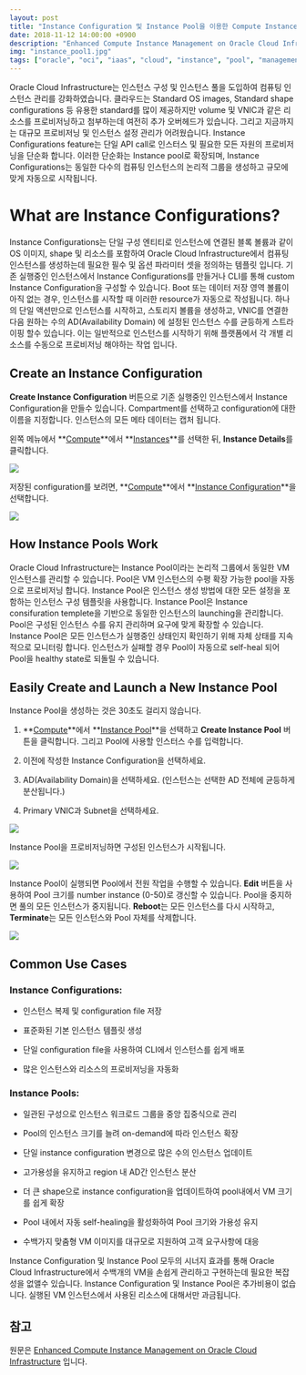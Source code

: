 ```yaml
---
layout: post
title: "Instance Configuration 및 Instance Pool을 이용한 Compute Instance Management"
date: 2018-11-12 14:00:00 +0900
description: "Enhanced Compute Instance Management on Oracle Cloud Infrastructure"
img: "instance_pool1.jpg"
tags: ["oracle", "oci", "iaas", "cloud", "instance", "pool", "management", "compute", "oracle cloud", "오라클 클라우드"] 
---
```


Oracle Cloud Infrastructure는 인스턴스 구성 및 인스턴스 풀을 도입하여 컴퓨팅 인스턴스 관리를 강화하였습니다.
클라우드는 Standard OS images, Standard shape configurations 등 유용한 standard를 많이 제공하지만 volume 및 VNIC과 같은 리소스를 프로비저닝하고 첨부하는데 여전히 추가 오버헤드가 있습니다. 그리고 지금까지는 대규모 프로비저닝 및 인스턴스 설정 관리가 어려웠습니다. Instance Configurations feature는 단일 API call로 인스터스 및 필요한 모든 자원의 프로비저닝을 단순화 합니다. 이러한 단순화는 Instance pool로 확장되며, Instance Configurations는 동일한 다수의 컴퓨팅 인스턴스의 논리적 그룹을 생성하고 규모에 맞게 자동으로 시작됩니다.


# What are Instance Configurations?

Instance Configurations는 단일 구성 엔티티로 인스턴스에 연결된 블록 볼륨과 같이 OS 이미지, shape 및 리소스를 포함하여 Oracle Cloud Infrastructure에서 컴퓨팅 인스턴스를 생성하는데 필요한 필수 및 옵션 파라미터 셋을 정의하는 템플릿 입니다. 기존 실행중인 인스턴스에서 Instance Configurations를 만들거나 CLI를 통해 custom Instance Configuration을 구성할 수 있습니다.
Boot 또는 데이터 저장 영역 볼륨이 아직 없는 경우, 인스턴스를 시작할 때 이러한 resource가 자동으로 작성됩니다. 하나의 단일 액션만으로 인스턴스를 시작하고, 스토리지 볼륨을 생성하고, VNIC를 연결한 다음 원하는 수의 AD(Availability Domain) 에 설정된 인스턴스 수를 균등하게 스트라이핑 할수 있습니다. 이는 일반적으로 인스턴스를 시작하기 위해 플랫폼에서 각 개별 리소스를 수동으로 프로비저닝 해야하는 작업 입니다.


## Create an Instance Configuration

**Create Instance Configuration** 버튼으로 기존 실행중인 인스턴스에서 Instance Configuration을 만들수 있습니다. Compartment를 선택하고 configuration에 대한 이름을 지정합니다. 인스턴스의 모든 메타 데이터는 캡처 됩니다.

왼쪽 메뉴에서 **[Compute](https://console.us-ashburn-1.oraclecloud.com/a/compute/instances)**에서 **[Instances](https://console.us-ashburn-1.oraclecloud.com/a/compute/instances)**를 선택한 뒤, **Instance Details**를 클릭합니다.

![]({{site.baseurl}}/assets/img/instance_pool2.jpg)

저장된 configuration를 보려면,  **[Compute](https://console.us-ashburn-1.oraclecloud.com/a/compute/instances)**에서 **[Instance Configuration](https://console.us-ashburn-1.oraclecloud.com/compute/instance-configs)**을 선택합니다.

![]({{site.baseurl}}/assets/img/instance_pool3.jpg)


## How Instance Pools Work

Oracle Cloud Infrastructure는 Instance Pool이라는 논리적 그룹에서 동일한 VM 인스턴스를 관리할 수 있습니다. Pool은 VM 인스턴스의 수평 확장 가능한 pool을 자동으로 프로비저닝 합니다. Instance Pool은 인스턴스 생성 방법에 대한 모든 설정을 포함하는 인스턴스 구성 템플릿을 사용합니다. Instance Pool은 Instance consifuration templete을 기반으로 동일한 인스턴스의 launching을 관리합니다. Pool은 구성된 인스턴스 수를 유지 관리하며 요구에 맞게 확장할 수 있습니다. Instance Pool은 모든 인스턴스가 실행중인 상태인지 확인하기 위해 자체 상태를 지속적으로 모니터링 합니다. 인스턴스가 실패할 경우 Pool이 자동으로 self-heal 되어 Pool을 healthy state로 되돌릴 수 있습니다.


## Easily Create and Launch a New Instance Pool

Instance Pool을 생성하는 것은 30초도 걸리지 않습니다.

1. **[Compute](https://console.us-ashburn-1.oraclecloud.com/a/compute/instances)**에서 **[Instance Pool](https://console.us-ashburn-1.oraclecloud.com/compute/instance-pools)**을 선택하고 **Create Instance Pool** 버튼을 클릭합니다. 그리고 Pool에 사용할 인스터스 수를 입력합니다.

2. 이전에 작성한 Instance Configuration을 선택하세요.

3. AD(Availability Domain)을 선택하세요. (인스턴스는 선택한 AD 전체에 균등하게 분산됩니다.)

4. Primary VNIC과 Subnet을 선택하세요.

![]({{site.baseurl}}/assets/img/instance_pool4.jpg)

Instance Pool을 프로비저닝하면 구성된 인스턴스가 시작됩니다.

![]({{site.baseurl}}/assets/img/instance_pool5.jpg)

Instance Pool이 실행되면 Pool에서 전원 작업을 수행할 수 있습니다. **Edit** 버튼을 사용하여 Pool 크기를 number instance (0-50)로 갱신할 수 있습니다. Pool을 중지하면 풀의 모든 인스턴스가 중지됩니다. **Reboot**는 모든 인스턴스를 다시 시작하고, **Terminate**는 모든 인스턴스와 Pool 자체를 삭제합니다.

![]({{site.baseurl}}/assets/img/instance_pool6.jpg)


## Common Use Cases

### Instance Configurations:

* 인스턴스 복제 및 configuration file 저장

* 표준화된 기본 인스턴스 템플릿 생성

* 단일 configuration file을 사용하여 CLI에서 인스턴스를 쉽게 배포

* 많은 인스턴스와 리소스의 프로비저닝을 자동화


### Instance Pools:

* 일관된 구성으로 인스턴스 워크로드 그룹을 중앙 집중식으로 관리

* Pool의 인스턴스 크기를 늘려 on-demand에 따라 인스턴스 확장

* 단일 instance configuration 변경으로 많은 수의 인스턴스 업데이트

* 고가용성을 유지하고 region 내 AD간 인스턴스 분산

* 더 큰 shape으로 instance configuration을 업데이트하여 pool내에서 VM 크기를 쉽게 확장

* Pool 내에서 자동 self-healing을 활성화하여 Pool 크기와 가용성 유지

* 수백가지 맞춤형 VM 이미지를 대규모로 지원하여 고객 요구사항에 대응

Instance Configuration 및 Instance Pool 모두의 시너지 효과를 통해 Oracle Cloud Infrastructure에서 수백개의 VM을 손쉽게 관리하고 구현하는데 필요한 복잡성을 없앨수 있습니다.
Instance Configuration 및 Instance Pool은 추가비용이 없습니다. 실행된 VM 인스턴스에서 사용된 리소스에 대해서만 과금됩니다.


## 참고

원문은 [Enhanced Compute Instance Management on Oracle Cloud Infrastructure](https://blogs.oracle.com/cloud-infrastructure/enhanced-compute-instance-management-on-oracle-cloud-infrastructure) 입니다.
